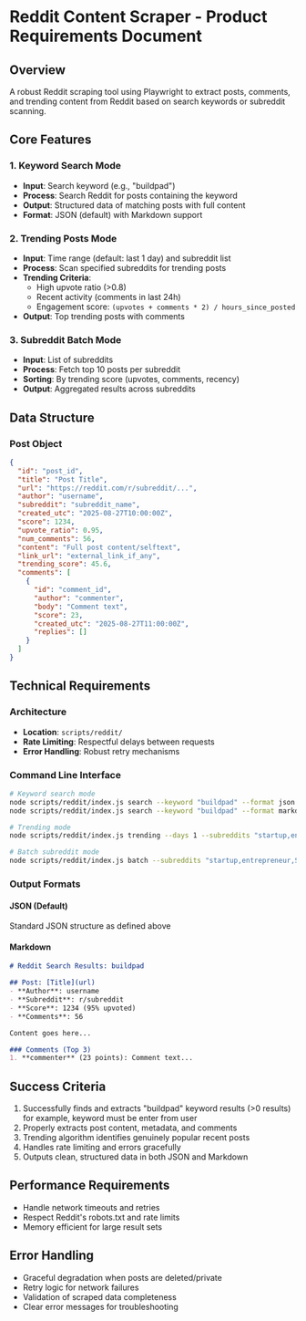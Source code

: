 # Reddit Content Scraper - Product Requirements Document

## Overview
A robust Reddit scraping tool using Playwright to extract posts, comments, and trending content from Reddit based on search keywords or subreddit scanning.

## Core Features

### 1. Keyword Search Mode
- **Input**: Search keyword (e.g., "buildpad")
- **Process**: Search Reddit for posts containing the keyword
- **Output**: Structured data of matching posts with full content
- **Format**: JSON (default) with Markdown support

### 2. Trending Posts Mode  
- **Input**: Time range (default: last 1 day) and subreddit list
- **Process**: Scan specified subreddits for trending posts
- **Trending Criteria**:
  - High upvote ratio (>0.8)
  - Recent activity (comments in last 24h)
  - Engagement score: `(upvotes + comments * 2) / hours_since_posted`
- **Output**: Top trending posts with comments

### 3. Subreddit Batch Mode
- **Input**: List of subreddits
- **Process**: Fetch top 10 posts per subreddit
- **Sorting**: By trending score (upvotes, comments, recency)
- **Output**: Aggregated results across subreddits

## Data Structure

### Post Object
```json
{
  "id": "post_id",
  "title": "Post Title",
  "url": "https://reddit.com/r/subreddit/...",
  "author": "username",
  "subreddit": "subreddit_name",
  "created_utc": "2025-08-27T10:00:00Z",
  "score": 1234,
  "upvote_ratio": 0.95,
  "num_comments": 56,
  "content": "Full post content/selftext",
  "link_url": "external_link_if_any",
  "trending_score": 45.6,
  "comments": [
    {
      "id": "comment_id",
      "author": "commenter",
      "body": "Comment text",
      "score": 23,
      "created_utc": "2025-08-27T11:00:00Z",
      "replies": []
    }
  ]
}
```

## Technical Requirements

### Architecture
- **Location**: `scripts/reddit/`
- **Rate Limiting**: Respectful delays between requests
- **Error Handling**: Robust retry mechanisms

### Command Line Interface
```bash
# Keyword search mode
node scripts/reddit/index.js search --keyword "buildpad" --format json
node scripts/reddit/index.js search --keyword "buildpad" --format markdown

# Trending mode
node scripts/reddit/index.js trending --days 1 --subreddits "startup,entrepreneur"

# Batch subreddit mode  
node scripts/reddit/index.js batch --subreddits "startup,entrepreneur,SaaS" --limit 10
```

### Output Formats

#### JSON (Default)
Standard JSON structure as defined above

#### Markdown
```markdown
# Reddit Search Results: buildpad

## Post: [Title](url)
- **Author**: username
- **Subreddit**: r/subreddit
- **Score**: 1234 (95% upvoted)
- **Comments**: 56

Content goes here...

### Comments (Top 3)
1. **commenter** (23 points): Comment text...
```

## Success Criteria
1. Successfully finds and extracts "buildpad" keyword results (>0 results) for example, keyword must be enter from user
2. Properly extracts post content, metadata, and comments
3. Trending algorithm identifies genuinely popular recent posts
4. Handles rate limiting and errors gracefully
5. Outputs clean, structured data in both JSON and Markdown

## Performance Requirements
- Handle network timeouts and retries
- Respect Reddit's robots.txt and rate limits
- Memory efficient for large result sets

## Error Handling
- Graceful degradation when posts are deleted/private
- Retry logic for network failures  
- Validation of scraped data completeness
- Clear error messages for troubleshooting
